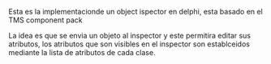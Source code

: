 Esta es la implementacionde un object ispector en delphi, esta basado en el TMS component pack 

La idea es que se envia un objeto al inspector y este permitira editar sus atributos, los atributos que son visibles en el inspector son establceidos mediante la lista de atributos de cada clase.
